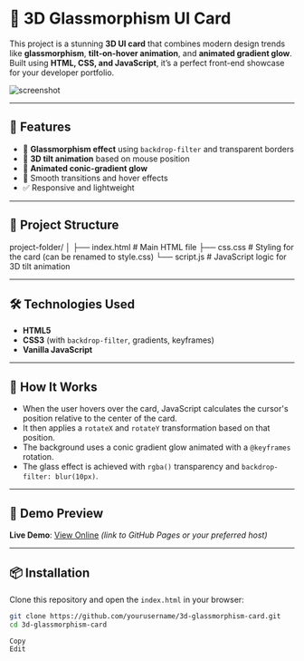 # 💫 3D Glassmorphism UI Card

This project is a stunning **3D UI card** that combines modern design trends like **glassmorphism**, **tilt-on-hover animation**, and **animated gradient glow**. Built using **HTML, CSS, and JavaScript**, it’s a perfect front-end showcase for your developer portfolio.

![screenshot](https://i.imgur.com/2V9A0Zu.png) <!-- Replace with your actual screenshot if hosted elsewhere -->

---

## 🚀 Features

- 🎨 **Glassmorphism effect** using `backdrop-filter` and transparent borders
- 🔄 **3D tilt animation** based on mouse position
- 🌈 **Animated conic-gradient glow**
- 🧼 Smooth transitions and hover effects
- ✅ Responsive and lightweight

---

## 📁 Project Structure

project-folder/
│
├── index.html # Main HTML file
├── css.css # Styling for the card (can be renamed to style.css)
└── script.js # JavaScript logic for 3D tilt animation


---

## 🛠️ Technologies Used

- **HTML5**
- **CSS3** (with `backdrop-filter`, gradients, keyframes)
- **Vanilla JavaScript**

---

## 🎯 How It Works

- When the user hovers over the card, JavaScript calculates the cursor's position relative to the center of the card.
- It then applies a `rotateX` and `rotateY` transformation based on that position.
- The background uses a conic gradient glow animated with a `@keyframes` rotation.
- The glass effect is achieved with `rgba()` transparency and `backdrop-filter: blur(10px)`.

---

## 📸 Demo Preview

<!-- Add your live link if hosted on GitHub Pages, Netlify, Vercel etc. -->
**Live Demo**: [View Online](#) *(link to GitHub Pages or your preferred host)*

---

## 📦 Installation

Clone this repository and open the `index.html` in your browser:

```bash
git clone https://github.com/yourusername/3d-glassmorphism-card.git
cd 3d-glassmorphism-card

Copy
Edit
